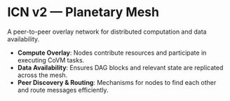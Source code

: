 # ICN v2 — Planetary Mesh

A peer-to-peer overlay network for distributed computation and data availability.

- **Compute Overlay**: Nodes contribute resources and participate in executing CoVM tasks.
- **Data Availability**: Ensures DAG blocks and relevant state are replicated across the mesh.
- **Peer Discovery & Routing**: Mechanisms for nodes to find each other and route messages efficiently. 